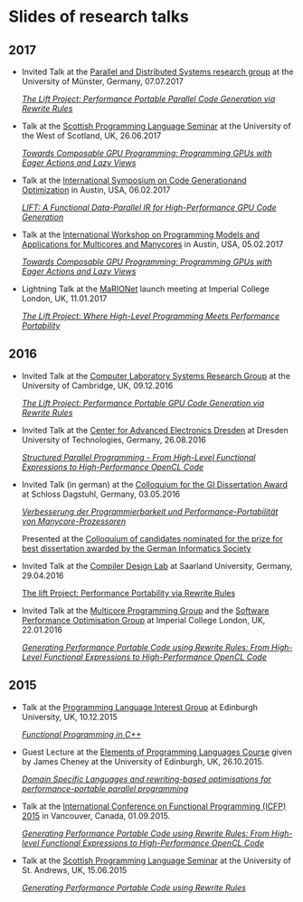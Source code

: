 # Slides of research talks

## 2017

- Invited Talk at the [Parallel and Distributed Systems research group](http://www.uni-muenster.de/PVS/en/index.html) at the University of Münster, Germany, 07.07.2017

   [*The Lift Project:  Performance Portable Parallel Code Generation via Rewrite Rules*](https://github.com/michel-steuwer/talks/blob/master/2017/Muenster-2017.pdf)

- Talk at the [Scottish Programming Language Seminar](https://agozillon.github.io/spls-uws-17/) at the University of the West of Scotland, UK, 26.06.2017

   [*Towards Composable GPU Programming: Programming GPUs with Eager Actions and Lazy Views*](https://github.com/michel-steuwer/talks/blob/master/2017/SPLS-2017.pdf)

- Talk at the [International Symposium on Code Generationand Optimization](http://cgo.org/cgo2017/) in Austin, USA, 06.02.2017

   [*LIFT: A Functional Data-Parallel IR for  High-Performance GPU Code Generation*](https://github.com/michel-steuwer/talks/blob/master/2017/CGO-2017.pdf)

- Talk at the [International Workshop on Programming Models and Applications for Multicores and Manycores](http://www.cs.otago.ac.nz/pmam2017/) in Austin, USA, 05.02.2017

  [*Towards Composable GPU Programming: Programming GPUs with Eager Actions and Lazy Views*](https://github.com/michel-steuwer/talks/blob/master/2017/PMAM-2017.pdf)

- Lightning Talk at the [MaRIONet](http://manycore.org.uk/) launch meeting at Imperial College London, UK, 11.01.2017

  [*The Lift Project: Where High-Level Programming Meets Performance Portability*](https://github.com/michel-steuwer/talks/blob/master/2017/MaRIONet-launch-2017.pdf)

## 2016

- Invited Talk at the [Computer Laboratory Systems Research Group](https://www.cl.cam.ac.uk/research/srg/) at the University of Cambridge, UK, 09.12.2016

  [*The Lift Project: Performance Portable GPU Code Generation via Rewrite Rules*](https://github.com/michel-steuwer/talks/blob/master/2016/Cambridge-2016.pdf)

- Invited Talk at the [Center for Advanced Electronics Dresden](https://www.cfaed.tu-dresden.de/) at Dresden University of Technologies, Germany, 26.08.2016

  [*Structured Parallel Programming - From High-Level Functional Expressions to High-Performance OpenCL Code*](https://github.com/michel-steuwer/talks/blob/master/2016/TUDresden-2016.pdf)

- Invited Talk (in german) at the [Colloquium for the GI Dissertation Award](http://www.dagstuhl.de/16183) at Schloss Dagstuhl, Germany, 03.05.2016

  [*Verbesserung der Programmierbarkeit und Performance-Portabilität von Manycore-Prozessoren*](https://github.com/michel-steuwer/talks/blob/master/2016/Dagstuhl-2016.pdf)

  Presented at the [Colloquium of candidates nominated for the prize for best dissertation awarded by the German Informatics Society](https://www.dagstuhl.de/en/program/calendar/evhp/?semnr=16183)

- Invited Talk at the [Compiler Design Lab](http://compilers.cs.uni-saarland.de/) at Saarland University, Germany, 29.04.2016

  [The lift Project: Performance Portability via Rewrite Rules](https://github.com/michel-steuwer/talks/blob/master/2016/SaarlandUniversity-2016.pdf)

- Invited Talk at the [Multicore Programming Group](http://multicore.doc.ic.ac.uk/) and the [Software Performance Optimisation Group](https://spo.doc.ic.ac.uk) at Imperial College London, UK, 22.01.2016

  [*Generating Performance Portable Code using Rewrite Rules: From High-Level Functional Expressions to High-Performance OpenCL Code*](https://github.com/michel-steuwer/talks/blob/master/2016/ImperialCollegeLondon-2016.pdf)

## 2015

- Talk at the [Programming Language Interest Group](https://www.wiki.ed.ac.uk/display/prolan/Programming+Languages+Interest+Group) at Edinburgh University, UK, 10.12.2015

  [*Functional Programming in C++*](https://github.com/michel-steuwer/talks/blob/master/2015/PLInG-2015.pdf)
  
- Guest Lecture at the [Elements of Programming Languages Course](http://www.inf.ed.ac.uk/teaching/courses/epl/index-2015.html) given by James Cheney at the University of Edinburgh, UK, 26.10.2015.
	
	[*Domain Specific Languages and rewriting-based optimisations for performance-portable parallel programming*](https://github.com/michel-steuwer/talks/blob/master/2015/EPLGuestLecture-2015.pdf)

- Talk at the [International Conference on Functional Programming (ICFP) 2015](http://icfpconference.org/icfp2015/) in Vancouver, Canada, 01.09.2015.

  [*Generating Performance Portable Code using Rewrite Rules: From High-level Functional Expressions to High-Performance OpenCL Code*](https://github.com/michel-steuwer/talks/blob/master/2015/ICFP-2015.pdf)

- Talk at the [Scottish Programming Language Seminar](https://ff32.host.cs.st-andrews.ac.uk/spls/) at the University of St. Andrews, UK, 15.06.2015

  [*Generating Performance Portable Code using Rewrite Rules*](https://github.com/michel-steuwer/talks/blob/master/2015/SPLS-2015.pdf)
